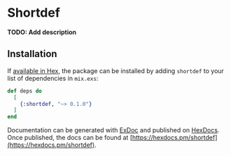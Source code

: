 # Shortdef

**TODO: Add description**

## Installation

If [available in Hex](https://hex.pm/docs/publish), the package can be installed
by adding `shortdef` to your list of dependencies in `mix.exs`:

```elixir
def deps do
  [
    {:shortdef, "~> 0.1.0"}
  ]
end
```

Documentation can be generated with [ExDoc](https://github.com/elixir-lang/ex_doc)
and published on [HexDocs](https://hexdocs.pm). Once published, the docs can
be found at [https://hexdocs.pm/shortdef](https://hexdocs.pm/shortdef).

